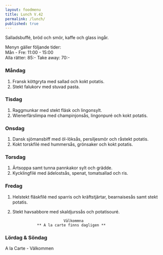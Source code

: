 ```yaml
---
layout: foodmenu
title: Lunch V.42
permalink: /lunch/
published: true
---
```

Salladsbuffé, bröd och smör, kaffe och glass ingår.

Menyn gäller följande tider:  
Mån - Fre: 11:00 - 15:00  
Alla rätter: 85:- Take away: 70:- 

### Måndag
1. Fransk köttgryta med sallad och kokt potatis.
2. Stekt falukorv med stuvad pasta.

### Tisdag
1. Raggmunkar med stekt fläsk och lingonsylt.
2. Wienerfärslimpa med champinjonsås, lingonpuré och kokt potatis.

### Onsdag
1. Dansk sjömansbiff med öl-löksås, persiljesmör och råstekt potatis.
2. Kokt torskfilé med hummersås, grönsaker och kokt potatis.

### Torsdag
1. Ärtsoppa samt tunna pannkakor sylt och grädde. 
2. Kycklingfilé med ädelostsås, spenat, tomatsallad och ris.
 
### Fredag
1. Helstekt fläskfilé med sparris och kräftstjärtar, bearnaisesås samt stekt potatis.
2. Stekt havsabbore med skaldjurssås och potatisouré.
                                                                        
                              Välkommna
                  ** A la carte finns dagligen **  
### Lördag & Söndag
A la Carte - Välkommen
